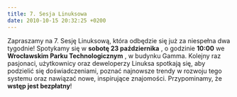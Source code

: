 ```yaml
---
title: 7. Sesja Linuksowa
date: 2010-10-15 20:32:25 +0200
---
```

Zapraszamy na 7. Sesję Linuksową, która odbędzie się już za niespełna dwa tygodnie! Spotykamy się w **sobotę 23 października** , o godzinie **10:00** we **Wrocławskim Parku Technologicznym** , w budynku Gamma. Kolejny raz pasjonaci, użytkownicy oraz deweloperzy Linuksa spotkają się, aby podzielić się doświadczeniami, poznać najnowsze trendy w rozwoju tego systemu oraz nawiązać nowe, inspirujące znajomości. Przypominamy, że **wstęp jest bezpłatny**!

